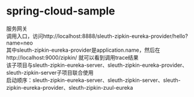 # spring-cloud-sample

服务网关<br>
调用入口，访问http://localhost:8888/sleuth-zipkin-eureka-provider/hello?name=neo <br>
其中sleuth-zipkin-eureka-provider是application.name，然后在http://localhost:9000/zipkin/ 就可以看到调用trace结果<br>
该子项目与sleuth-zipkin-eureka-server、sleuth-zipkin-eureka-provider、sleuth-zipkin-server子项目联合使用<br>
启动顺序：sleuth-zipkin-eureka-server、sleuth-zipkin-server、sleuth-zipkin-eureka-provider、sleuth-zipkin-zuul-eureka<br>
